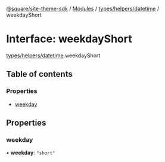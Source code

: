 [@square/site-theme-sdk](../GettingStarted.md) / [Modules](../modules.md) / [types/helpers/datetime](../modules/types_helpers_datetime.md) / weekdayShort

# Interface: weekdayShort

[types/helpers/datetime](../modules/types_helpers_datetime.md).weekdayShort

## Table of contents

### Properties

- [weekday](types_helpers_datetime.weekdayShort.md#weekday)

## Properties

### weekday

• **weekday**: ``"short"``
